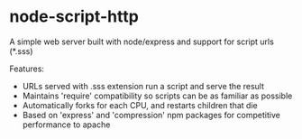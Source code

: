 # node-script-http
A simple web server built with node/express and support for script urls (*.sss)

Features:
 - URLs served with .sss extension run a script and serve the result
 - Maintains 'require' compatibility so scripts can be as familiar as possible
 - Automatically forks for each CPU, and restarts children that die
 - Based on 'express' and 'compression' npm packages for competitive performance to apache
